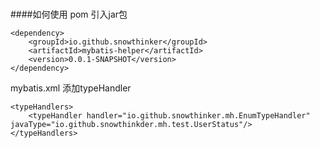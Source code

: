 ###

####如何使用
pom 引入jar包
~~~
<dependency>
	<groupId>io.github.snowthinker</groupId>
	<artifactId>mybatis-helper</artifactId>
	<version>0.0.1-SNAPSHOT</version>
</dependency>
~~~

mybatis.xml 添加typeHandler
~~~
<typeHandlers>
    <typeHandler handler="io.github.snowthinker.mh.EnumTypeHandler" javaType="io.github.snowthinkder.mh.test.UserStatus"/>
</typeHandlers>
~~~

